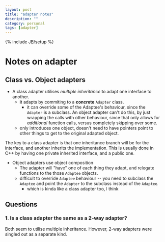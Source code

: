 ```yaml
---
layout: post
title: "adapter notes"
description: ""
category: personal
tags: [adapter]
---
```

{% include JB/setup %}

# Notes on adapter

## Class vs. Object adapters

* A class adapter utilises *multiple inheritance* to adapt one
interface to another. 
  - it adapts by commiting to a __concrete__ `Adapter` class. 
    * it can override some of the Adaptee's behaviour, since the
      `Adapter` is a subclass. An object adapter can't do this, by
just wrapping the calls with other behaviour, since that only allows
for *additional* function calls, versus completely skipping over some. 
  - only introduces one object, doesn't need to have pointers point to
    other things to get to the original adapted object.

The key to a class adapter is that one inheritance branch will be for
the interface, and another inherits the implementation. This is usually
done in C++ by having one private inherited interface, and a public one. 

* Object adapters use object composition
  - The adapter will "have" one of each thing they adapt, and relegate
    functions to the those `Adaptee` objects. 
  - difficult to override `Adaptee` behaviour -- you need to subclass
    the `Adaptee` and point the `Adapter` to the subclass instead of the
`Adaptee`.  
      * which is kinda like a class adapter too, I think

## Questions

### 1. Is a class adapter the same as a 2-way adapter?

Both seem to utilise multiple inheritance. However, 2-way adapters were
singled out as a separate kind. 
